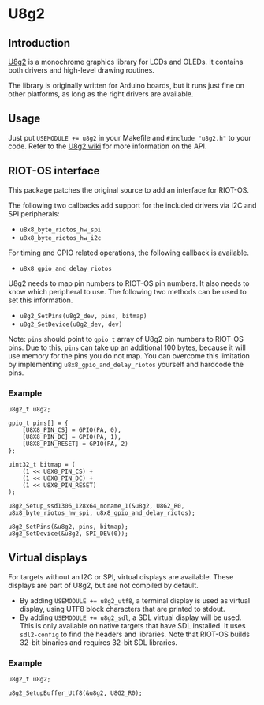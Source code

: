 # U8g2

## Introduction
[U8g2](https://github.com/olikraus/u8g2) is a monochrome graphics library for LCDs and OLEDs. It contains both drivers and high-level drawing routines.

The library is originally written for Arduino boards, but it runs just fine on other platforms, as long as the right drivers are available.

## Usage
Just put `USEMODULE += u8g2` in your Makefile and `#include "u8g2.h"` to your code. Refer to the [U8g2 wiki](https://github.com/olikraus/u8g2/wiki) for more information on the API.

## RIOT-OS interface
This package patches the original source to add an interface for RIOT-OS.

The following two callbacks add support for the included drivers via I2C and SPI peripherals:

* `u8x8_byte_riotos_hw_spi`
* `u8x8_byte_riotos_hw_i2c`

For timing and GPIO related operations, the following callback is available.

* `u8x8_gpio_and_delay_riotos`

U8g2 needs to map pin numbers to RIOT-OS pin numbers. It also needs to know which peripheral to use. The following two methods can be used to set this information.

* `u8g2_SetPins(u8g2_dev, pins, bitmap)`
* `u8g2_SetDevice(u8g2_dev, dev)`

Note: `pins` should point to `gpio_t` array of U8g2 pin numbers to RIOT-OS pins. Due to this, `pins` can take up an additional 100 bytes, because it will use memory for the pins you do not map. You can overcome this limitation by implementing `u8x8_gpio_and_delay_riotos` yourself and hardcode the pins.

### Example
```
u8g2_t u8g2;

gpio_t pins[] = {
    [U8X8_PIN_CS] = GPIO(PA, 0),
    [U8X8_PIN_DC] = GPIO(PA, 1),
    [U8X8_PIN_RESET] = GPIO(PA, 2)
};

uint32_t bitmap = (
    (1 << U8X8_PIN_CS) +
    (1 << U8X8_PIN_DC) +
    (1 << U8X8_PIN_RESET)
);

u8g2_Setup_ssd1306_128x64_noname_1(&u8g2, U8G2_R0, u8x8_byte_riotos_hw_spi, u8x8_gpio_and_delay_riotos);

u8g2_SetPins(&u8g2, pins, bitmap);
u8g2_SetDevice(&u8g2, SPI_DEV(0));
```

## Virtual displays
For targets without an I2C or SPI, virtual displays are available. These displays are part of U8g2, but are not compiled by default.

* By adding `USEMODULE += u8g2_utf8`, a terminal display is used as virtual display, using UTF8 block characters that are printed to stdout.
* By adding `USEMODULE += u8g2_sdl`, a SDL virtual display will be used. This is only available on native targets that have SDL installed. It uses `sdl2-config` to find the headers and libraries. Note that RIOT-OS builds 32-bit binaries and requires 32-bit SDL libraries.

### Example
```
u8g2_t u8g2;

u8g2_SetupBuffer_Utf8(&u8g2, U8G2_R0);
```
